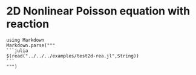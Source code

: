 # 2D Nonlinear Poisson equation with reaction
````@eval
using Markdown
Markdown.parse("""
```julia
$(read("../../../examples/test2d-rea.jl",String))
```
""")
````
